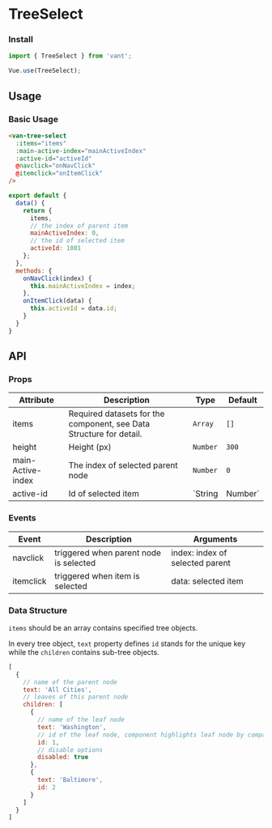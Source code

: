 # TreeSelect

### Install

``` javascript
import { TreeSelect } from 'vant';

Vue.use(TreeSelect);
```

## Usage

### Basic Usage

```html
<van-tree-select
  :items="items"
  :main-active-index="mainActiveIndex"
  :active-id="activeId"
  @navclick="onNavClick"
  @itemclick="onItemClick"
/>
```

```javascript
export default {
  data() {
    return {
      items,
      // the index of parent item
      mainActiveIndex: 0,
      // the id of selected item
      activeId: 1001
    };
  },
  methods: {
    onNavClick(index) {
      this.mainActiveIndex = index;
    },
    onItemClick(data) {
      this.activeId = data.id;
    }
  }
}
```

## API

### Props

| Attribute | Description | Type | Default |
|------|------|------|------|
| items | Required datasets for the component, see Data Structure for detail. | `Array` | `[]` |
| height | Height (px) | `Number` | `300` |
| main-Active-index | The index of selected parent node | `Number` | `0` |
| active-id | Id of selected item | `String | Number` | `0` |

### Events

| Event | Description | Arguments |
|------|------|------|
| navclick | triggered when parent node is selected |  index: index of selected parent |
| itemclick | triggered when item is selected | data: selected item |

### Data Structure

`items` should be an array contains specified tree objects.

In every tree object, `text` property defines `id` stands for the unique key while the `children` contains sub-tree objects.

```javascript
[
  {
    // name of the parent node
    text: 'All Cities',
    // leaves of this parent node
    children: [
      {
        // name of the leaf node
        text: 'Washington',
        // id of the leaf node, component highlights leaf node by comparing the activeId with this.
        id: 1,
        // disable options
        disabled: true
      },
      {
        text: 'Baltimore',
        id: 2
      }
    ]
  }
]
```
